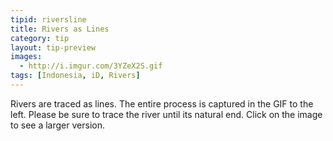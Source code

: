 ```yaml
---
tipid: riversline
title: Rivers as Lines
category: tip
layout: tip-preview
images:
  - http://i.imgur.com/3YZeX2S.gif
tags: [Indonesia, iD, Rivers]
---
```


Rivers are traced as lines. The entire process is captured in the GIF to the left. Please be sure to trace the river until its natural end. Click on the image to see a larger version.
